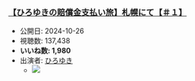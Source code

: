 ### [【ひろゆきの賠償金支払い旅】札幌にて【＃１】](https://www.youtube.com/watch?v=yTGKZsNcV8E)
-   公開日: 2024-10-26
-   視聴数: 137,438
-   **いいね数: 1,980**
-   出演者: [ひろゆき](/rehacq_fan/people/ひろゆき "wikilink")
    - [![](https://img.youtube.com/vi/yTGKZsNcV8E/hqdefault.jpg)](https://www.youtube.com/watch?v=yTGKZsNcV8E)
